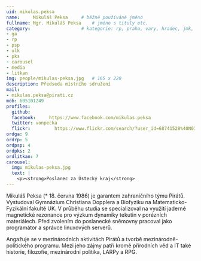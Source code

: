 ```yaml
---
uid: mikulas.peksa
name:     Mikuláš Peksa  	# běžně používáné jméno
fullname: Mgr. Mikuláš Peksa  	# jméno s tituly etc.
category:                 	# kategorie: rp, praha, vary, hradec, jmk, senat
- ga
- rp
- psp
- ulk
- pks
- carousel
- media
- litkan
img: people/mikulas-peksa.jpg   # 165 x 220
description: Předseda místního sdružení
mail:
- mikulas.peksa@pirati.cz
mob: 605101249
profiles:
  github:       
  facebook:     https://www.facebook.com/mikulas.peksa
  twitter: vonpecka
  flickr:		  https://www.flickr.com/search/?user_id=68741528%40N03&sort=date-taken-desc&text=mikul%C3%A1%C5%A1%20peksa&view_all=1
ordga: 9
ordrp: 5
ordpsp: 4
ordpks: 2
ordlitkan: 7
carousel:
  img: mikulas-peksa.jpg
  text: |
    <p><strong>Poslanec za Ústecký kraj</strong>
---
```


Mikuláš Peksa (* 18. června 1986) je garantem zahraničního týmu Pirátů. Vystudoval Gymnázium Christiana Dopplera a Biofyziku na Matematicko-Fyzikální fakultě UK. V průběhu studia se specializoval na využití jaderné magnetické rezonance pro výzkum dynamiky tekutin v porézních materiálech. Před zvolením do poslanecké sněmovny pracoval jako programátor a správce linuxových serverů.

Angažuje se v mezinárodních aktivitách Pirátů a tvorbě mezinárodně-politického programu. Mezi jeho zájmy patří kromě přírodních věd a IT také historie, filozofie, mezinárodní politika, LARPy a RPG.
